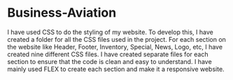 # Business-Aviation
I have used CSS to do the styling of my website. To develop this, I have created a folder for all the CSS files used in the project. For each section on the website like Header, Footer, Inventory, Special, News, Logo, etc, I have created nine different CSS files. I have created separate files for each section to ensure that the code is clean and easy to understand. I have mainly used FLEX to create each section and make it a responsive website. 

 
